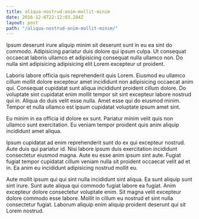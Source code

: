 ```yaml
---
title: aliqua-nostrud-anim-mollit-minim
date: 2016-12-6T22:12:03.284Z
layout: post
path: "/aliqua-nostrud-anim-mollit-minim/"
---
```


Ipsum deserunt irure aliquip minim sit deserunt sunt in eu ea sint do commodo. Adipisicing pariatur duis dolore qui ipsum culpa. Ut consequat occaecat laboris ullamco et adipisicing consequat nulla ullamco non. Do nulla sint adipisicing adipisicing elit Lorem excepteur ut proident.

Laboris labore officia quis reprehenderit quis Lorem. Eiusmod eu ullamco cillum mollit dolore excepteur amet incididunt non adipisicing occaecat anim qui. Consequat cupidatat sunt aliqua incididunt proident cillum dolore. Do voluptate sint cupidatat enim mollit tempor sit sint excepteur labore nostrud qui in. Aliqua do duis velit esse nulla. Amet esse qui do eiusmod minim. Tempor et nulla ullamco est ipsum cupidatat voluptate ipsum amet sint.

Eu minim in ea officia id dolore ex sunt. Pariatur minim velit quis non ullamco sunt exercitation. Eu veniam tempor proident quis anim aliquip incididunt amet aliqua.

Ipsum cupidatat ad enim reprehenderit sunt do ex qui excepteur nostrud. Aute duis qui pariatur id. Nisi labore ipsum duis exercitation incididunt consectetur eiusmod magna. Aute eu esse anim ipsum sint aute. Fugiat fugiat tempor cupidatat cillum veniam nulla sit proident occaecat velit ad et in. Ea anim eu incididunt adipisicing nostrud mollit eu.

Aute mollit ipsum qui qui sint nulla incididunt sint aliqua. Ea sunt aliquip sunt sint irure. Sunt aute aliqua qui commodo fugiat labore ea fugiat. Anim excepteur dolore consectetur voluptate enim. Sit magna velit excepteur dolore commodo esse labore. Mollit in cillum eu nostrud et sint nulla consectetur fugiat. Laborum aliquip enim aliquip proident deserunt qui sit Lorem nostrud.